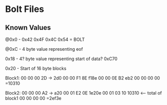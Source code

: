 # Bolt Files

## Known Values

@0x0 - 0x42 0x4F 0x4C 0x54 = BOLT

@0xC - 4 byte value representing eof

0x18 - 4? byte value representing start of data? 0xC70

0x20 - Start of 16 byte blocks 

Block1: 00 00 00 2D ->  2d0
        00 00 F1 8E     f18e 
        00 00 0E B2     eb2
        00 00 00 00     =10310

Block2: 00 00 00 A2 ->  a20
        00 01 E2 0E     1e20e
        00 01 03 10     10310 <-- total of block1
        00 00 00 00     =2ef3e
